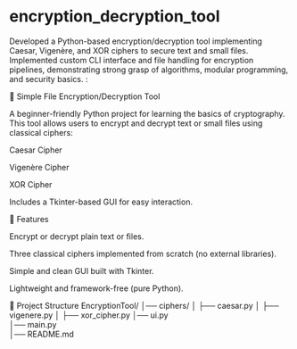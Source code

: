 # encryption_decryption_tool
Developed a Python-based encryption/decryption tool implementing Caesar, Vigenère, and XOR ciphers to secure text and small files. Implemented custom CLI interface and file handling for encryption pipelines, demonstrating strong grasp of algorithms, modular programming, and security basics.
:

🔐 Simple File Encryption/Decryption Tool

A beginner-friendly Python project for learning the basics of cryptography.
This tool allows users to encrypt and decrypt text or small files using classical ciphers:

Caesar Cipher

Vigenère Cipher

XOR Cipher

Includes a Tkinter-based GUI for easy interaction.

🚀 Features

Encrypt or decrypt plain text or files.

Three classical ciphers implemented from scratch (no external libraries).

Simple and clean GUI built with Tkinter.

Lightweight and framework-free (pure Python).

📂 Project Structure
EncryptionTool/
│── ciphers/
│   ├── caesar.py
│   ├── vigenere.py
│   ├── xor_cipher.py
│── ui.py          
│── main.py       
│── README.md
